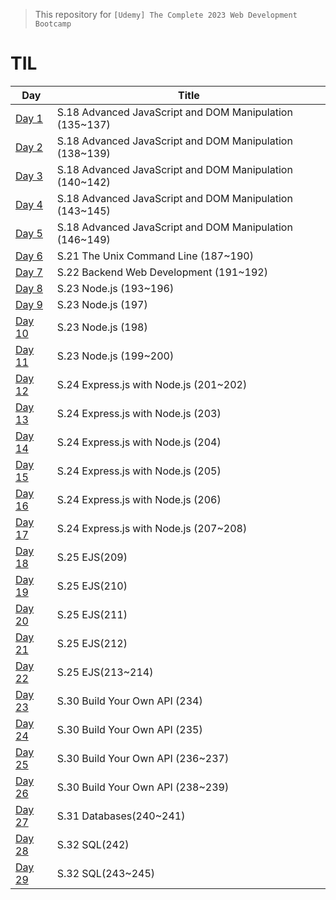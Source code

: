 > This repository for `[Udemy] The Complete 2023 Web Development Bootcamp
`

# TIL

| Day                            | Title                                                   |
| ------------------------------ | ------------------------------------------------------- |
| [Day 1]()                      | S.18 Advanced JavaScript and DOM Manipulation (135~137) |
| [Day 2]()                      | S.18 Advanced JavaScript and DOM Manipulation (138~139) |
| [Day 3]()                      | S.18 Advanced JavaScript and DOM Manipulation (140~142) |
| [Day 4]()                      | S.18 Advanced JavaScript and DOM Manipulation (143~145) |
| [Day 5]()                      | S.18 Advanced JavaScript and DOM Manipulation (146~149) |
| [Day 6](./markdown/230902.md)  | S.21 The Unix Command Line (187~190)                    |
| [Day 7]()                      | S.22 Backend Web Development (191~192)                  |
| [Day 8]()                      | S.23 Node.js (193~196)                                  |
| [Day 9]()                      | S.23 Node.js (197)                                      |
| [Day 10]()                     | S.23 Node.js (198)                                      |
| [Day 11]()                     | S.23 Node.js (199~200)                                  |
| [Day 12]()                     | S.24 Express.js with Node.js (201~202)                  |
| [Day 13]()                     | S.24 Express.js with Node.js (203)                      |
| [Day 14](./markdown/230910.md) | S.24 Express.js with Node.js (204)                      |
| [Day 15]()                     | S.24 Express.js with Node.js (205)                      |
| [Day 16]()                     | S.24 Express.js with Node.js (206)                      |
| [Day 17]()                     | S.24 Express.js with Node.js (207~208)                  |
| [Day 18]()                     | S.25 EJS(209)                                           |
| [Day 19](./markdown/230915.md) | S.25 EJS(210)                                           |
| [Day 20]()                     | S.25 EJS(211)                                           |
| [Day 21]()                     | S.25 EJS(212)                                           |
| [Day 22]()                     | S.25 EJS(213~214)                                       |
| [Day 23]()                     | S.30 Build Your Own API (234)                           |
| [Day 24]()                     | S.30 Build Your Own API (235)                           |
| [Day 25]()                     | S.30 Build Your Own API (236~237)                       |
| [Day 26]()                     | S.30 Build Your Own API (238~239)                       |
| [Day 27]()                     | S.31 Databases(240~241)                                 |
| [Day 28]()                     | S.32 SQL(242)                                           |
| [Day 29]()                     | S.32 SQL(243~245)                                       |
